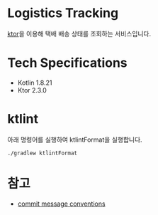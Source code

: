 # Logistics Tracking
[ktor](https://ktor.io/docs/welcome.html)을 이용해 택배 배송 상태를 조회하는 서비스입니다.
# Tech Specifications
- Kotlin 1.8.21
- Ktor 2.3.0

# ktlint
아래 명령어를 실행하여 ktlintFormat을 실행합니다.
```shell
./gradlew ktlintFormat
```
# 참고
- [commit message conventions](https://gist.github.com/joshbuchea/6f47e86d2510bce28f8e7f42ae84c716)
